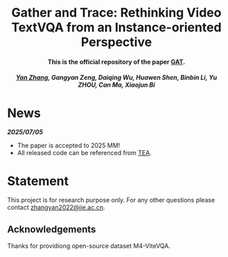 <h1 align="center"> Gather and Trace: Rethinking Video TextVQA from an Instance-oriented Perspective</h1>
<p align="center">
<h4 align="center">This is the official repository of the paper <a href="https://arxiv.org/abs/2412.12502">GAT</a>.</h4>
<h5 align="center"><em><a href="https://scholar.google.com/citations?hl=zh-CN&user=IUNcUO0AAAAJ">Yan Zhang</a>, Gangyan Zeng, Daiqing Wu, Huawen Shen, Binbin Li, Yu ZHOU, Can Ma, Xiaojun Bi </em></h5>


# News
***2025/07/05***
- The paper is accepted to 2025 MM!
- All released code can be referenced from [TEA](https://github.com/zhangyan-ucas/TEA).

# Statement

This project is for research purpose only. For any other questions please contact [zhangyan2022@iie.ac.cn](mailto:zhangyan2022@iie.ac.cn).

## Acknowledgements
Thanks for providiong open-source dataset M4-ViteVQA.
